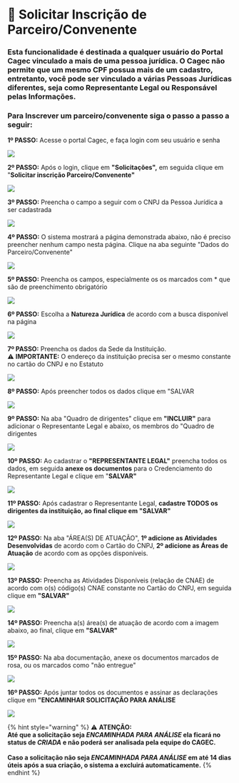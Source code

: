 # 🔄 Solicitar Inscrição de Parceiro/Convenente

### **Esta funcionalidade é destinada a qualquer usuário do Portal Cagec vinculado a mais de uma pessoa jurídica. O Cagec não permite que um mesmo CPF possua mais de um cadastro, entretanto, você pode ser vinculado a várias Pessoas Jurídicas diferentes, seja como Representante Legal ou Responsável pelas Informações.** 

### Para Inscrever um parceiro/convenente siga o passo a passo a seguir:

**1º PASSO:** Acesse o portal Cagec, e faça login com seu usuário e senha&#x20;

![](<.gitbook/assets/01 (1).png>)

**2º PASSO:** Após o login, clique em **"Solicitações",** em seguida clique em "**Solicitar inscrição Parceiro/Convenente"**

![](<.gitbook/assets/2 (1).png>)

**3º PASSO:** Preencha o campo a seguir com o CNPJ da Pessoa Jurídica a ser cadastrada

![](<.gitbook/assets/3 (1).png>)

**4º PASSO:** O sistema mostrará a página demonstrada abaixo, não é preciso preencher nenhum campo nesta página. Clique na aba seguinte "Dados do Parceiro/Convenente"

![](<.gitbook/assets/4 (1).png>)

**5º PASSO:** Preencha os campos, especialmente os os marcados com \* que são de preenchimento obrigatório

![](<.gitbook/assets/5 (1).png>)

**6º PASSO:** Escolha a **Natureza Jurídica** de acordo com a busca disponível na página

![](.gitbook/assets/7.png)

**7º PASSO:** Preencha os dados da Sede da Instituição.\
⚠️ **IMPORTANTE:** O endereço da instituição precisa ser o mesmo constante no cartão do CNPJ e no Estatuto

![](.gitbook/assets/8.png)

**8º PASSO:** Após preencher todos os dados clique em "SALVAR&#x20;

![](.gitbook/assets/9.png)

**9º PASSO:** Na aba "Quadro de dirigentes" clique em **"INCLUIR"** para adicionar o Representante Legal e abaixo, os membros do "Quadro de dirigentes&#x20;

![](.gitbook/assets/10.png)

**10º PASSO:** Ao cadastrar o **"REPRESENTANTE LEGAL"** preencha todos os dados, em seguida  **anexe os documentos** para o Credenciamento do Representante Legal e clique em "**SALVAR"**

![](.gitbook/assets/Screenshot\_12.png)

**11º PASSO:** Após cadastrar o Representante Legal, **cadastre TODOS os dirigentes da instituição, ao final clique em "SALVAR"**

![](.gitbook/assets/12.png)

**12º PASSO:** Na aba "ÁREA(S) DE ATUAÇÃO", **1º adicione as Atividades Desenvolvidas** de acordo com o Cartão do CNPJ, **2º adicione as Áreas de Atuação** de acordo com as opções disponíveis.

![](.gitbook/assets/13.png)

**13º PASSO:** Preencha as Atividades Disponíveis (relação de CNAE) de acordo com o(s) código(s) CNAE constante no Cartão do CNPJ, em seguida clique em **"SALVAR"**

![](.gitbook/assets/14.png)

**14º PASSO:** Preencha a(s) área(s) de atuação de acordo com a imagem abaixo, ao final, clique em **"SALVAR"**

![](.gitbook/assets/15.png)

**15º PASSO:** Na aba documentação, anexe os documentos marcados de rosa, ou os marcados como "não entregue"

![](.gitbook/assets/16.png)

**16º PASSO:** Após juntar todos os documentos e assinar as declarações clique em **"ENCAMINHAR SOLICITAÇÃO PARA ANÁLISE**

![](.gitbook/assets/17.png)

{% hint style="warning" %}
⚠️ **ATENÇÃO:** \
**Até que a solicitação seja  **_**ENCAMINHADA PARA ANÁLISE**_** ela ficará no status de **_**CRIADA**_** e não poderá ser analisada pela equipe do CAGEC.**\
\
**Caso a solicitação não seja **_**ENCAMINHADA PARA ANÁLISE**_** em até 14 dias úteis após a sua criação, o sistema a excluirá automaticamente.**
{% endhint %}
